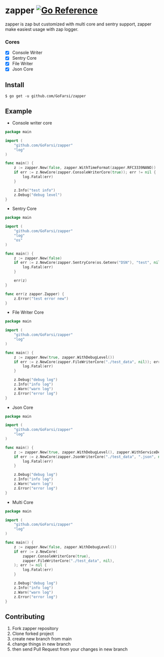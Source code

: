 # zapper [![Go Reference](https://pkg.go.dev/badge/github.com/GoFarsi/zapper.svg)](https://pkg.go.dev/github.com/GoFarsi/zapper)
zapper is zap but customized with multi core and sentry support, zapper make easiest usage with zap logger.

### Cores
- [x] Console Writer
- [x] Sentry Core
- [x] File Writer
- [x] Json Core

## Install

```shell
$ go get -u github.com/GoFarsi/zapper
```

## Example

- Console writer core

```go
package main

import (
	"github.com/GoFarsi/zapper"
	"log"
)

func main() {
	z := zapper.New(false, zapper.WithTimeFormat(zapper.RFC3339NANO))
	if err := z.NewCore(zapper.ConsoleWriterCore(true)); err != nil {
		log.Fatal(err)
	}

	z.Info("test info")
	z.Debug("debug level")
}
```

- Sentry Core

```go
package main

import (
	"github.com/GoFarsi/zapper"
	"log"
	"os"
)

func main() {
	z := zapper.New(false)
	if err := z.NewCore(zapper.SentryCore(os.Getenv("DSN"), "test", nil)); err != nil {
		log.Fatal(err)
	}

	err(z)
}

func err(z zapper.Zapper) {
	z.Error("test error new")
}
```

- File Writer Core

```go
package main

import (
	"github.com/GoFarsi/zapper"
	"log"
)

func main() {
	z := zapper.New(true, zapper.WithDebugLevel())
	if err := z.NewCore(zapper.FileWriterCore("./test_data", nil)); err != nil {
		log.Fatal(err)
	}

	z.Debug("debug log")
	z.Info("info log")
	z.Warn("warn log")
	z.Error("error log")
}
```

- Json Core

```go
package main

import (
	"github.com/GoFarsi/zapper"
	"log"
)

func main() {
	z := zapper.New(true, zapper.WithDebugLevel(), zapper.WithServiceDetails(23, "zapper"))
	if err := z.NewCore(zapper.JsonWriterCore("./test_data", ".json", nil)); err != nil {
		log.Fatal(err)
	}

	z.Debug("debug log")
	z.Info("info log")
	z.Warn("warn log")
	z.Error("error log")
}
```

- Multi Core

```go
package main

import (
	"github.com/GoFarsi/zapper"
	"log"
)

func main() {
	z := zapper.New(false, zapper.WithDebugLevel())
	if err := z.NewCore(
		zapper.ConsoleWriterCore(true),
		zapper.FileWriterCore("./test_data", nil),
	); err != nil {
		log.Fatal(err)
	}

	z.Debug("debug log")
	z.Info("info log")
	z.Warn("warn log")
	z.Error("error log")
}
```

## Contributing

1. Fork zapper repository
2. Clone forked project
3. create new branch from main
4. change things in new branch
5. then send Pull Request from your changes in new branch
